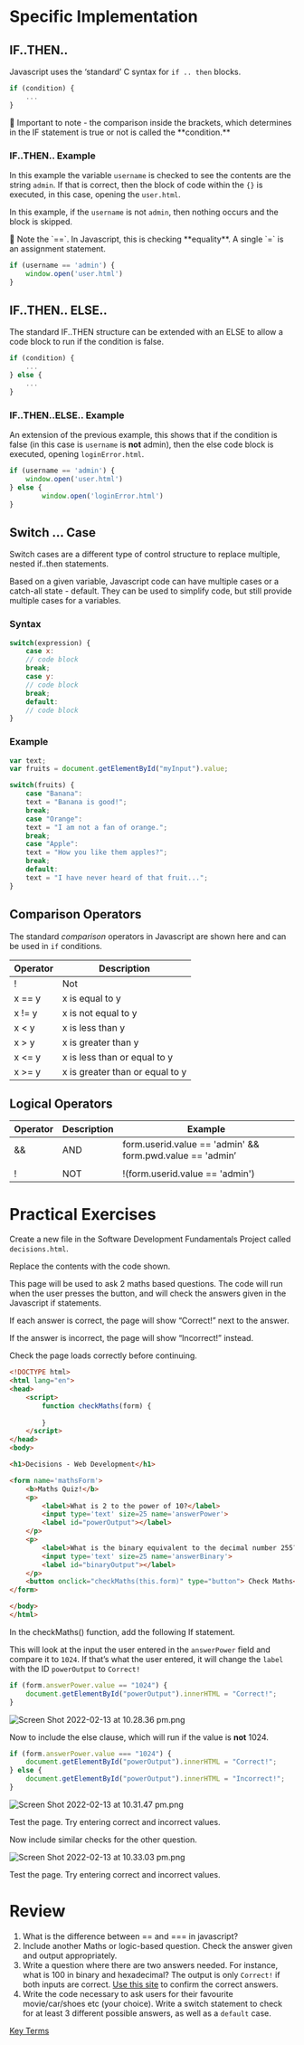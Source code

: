 # Specific Implementation

## IF..THEN..

Javascript uses the ‘standard’ C syntax for `if .. then` blocks. 

```jsx
if (condition) {
    ...
}
```

<aside>
💁 Important to note - the comparison inside the brackets, which determines in the IF statement is true or not is called the **condition.**

</aside>

### IF..THEN.. Example

In this example the variable `username` is checked to see the contents are the string `admin`. If that is correct, then the block of code within the `{}` is executed, in this case, opening the `user.html`.

In this example, if the `username` is not `admin`, then nothing occurs and the block is skipped.

<aside>
💁 Note the `==`. In Javascript, this is checking **equality**. A single `=` is an assignment statement.

</aside>

```jsx
if (username == 'admin') {
    window.open('user.html')
}
```

## IF..THEN.. ELSE..

The standard IF..THEN structure can be extended with an ELSE to allow a code block to run if the condition is false.

```jsx
if (condition) {
    ...
} else {
    ...
}
```

### IF..THEN..ELSE.. Example

An extension of the previous example, this shows that if the condition is false (in this case is `username` is **not** admin), then the else code block is executed, opening `loginError.html`.

```jsx
if (username == 'admin') {
    window.open('user.html')
} else {
        window.open('loginError.html')
}
```

## Switch ... Case

Switch cases are a different type of control structure to replace multiple, nested if..then statements. 

Based on a given variable, Javascript code can have multiple cases or a catch-all state - default. They can be used to simplify code, but still provide multiple cases for a variables.

### Syntax

```jsx
switch(expression) {
    case x:
    // code block
    break;
    case y:
    // code block
    break;
    default:
    // code block
}
```

### Example

```jsx
var text;
var fruits = document.getElementById("myInput").value;

switch(fruits) {
    case "Banana":
    text = "Banana is good!";
    break;
    case "Orange":
    text = "I am not a fan of orange.";
    break;
    case "Apple":
    text = "How you like them apples?";
    break;
    default:
    text = "I have never heard of that fruit...";
}
```

## **Comparison Operators**

The standard *comparison* operators in Javascript are shown here and can be used in `if` conditions.

| Operator | Description |
| --- | --- |
| ! | Not |
| x == y | x is equal to y |
| x != y | x is not equal to y |
| x < y | x is less than y |
| x > y | x is greater than y |
| x <= y | x is less than or equal to y |
| x >= y | x is greater than or equal to y |

## Logical Operators

| Operator | Description | Example |
| --- | --- | --- |
| && | AND  | form.userid.value == 'admin' && form.pwd.value == 'admin’ |
| || | OR | form.answer.value == "11111111” || form.answer.value == "FF” |
| ! | NOT | !(form.userid.value == 'admin') |

# Practical Exercises

Create a new file in the Software Development Fundamentals Project called `decisions.html`.

Replace the contents with the code shown.

This page will be used to ask 2 maths based questions. The code will run when the user presses the button, and will check the answers given in the Javascript if statements.

If each answer is correct, the page will show “Correct!” next to the answer.

If the answer is incorrect, the page will show “Incorrect!” instead.

Check the page loads correctly before continuing.

```html
<!DOCTYPE html>
<html lang="en">
<head>
    <script>
        function checkMaths(form) {
            
        }
    </script>
</head>
<body>

<h1>Decisions - Web Development</h1>

<form name='mathsForm'>
    <b>Maths Quiz!</b>
    <p>
        <label>What is 2 to the power of 10?</label>
        <input type='text' size=25 name='answerPower'>
        <label id="powerOutput"></label>
    </p>
    <p>
        <label>What is the binary equivalent to the decimal number 255?</label>
        <input type='text' size=25 name='answerBinary'>
        <label id="binaryOutput"></label>
    </p>
    <button onclick="checkMaths(this.form)" type="button"> Check Maths</button>
</form>

</body>
</html>
```

In the checkMaths() function, add the following If statement.

This will look at the input the user entered in the `answerPower` field and compare it to `1024`. If that’s what the user entered, it will change the `label` with the ID `powerOutput` to `Correct!`

```jsx
if (form.answerPower.value == "1024") {
    document.getElementById("powerOutput").innerHTML = "Correct!";
}
```

![Screen Shot 2022-02-13 at 10.28.36 pm.png](Notionimp/images/Screen_Shot_2022-02-13_at_10.28.36_pm.png)

Now to include the else clause, which will run if the value is **not** 1024.

```jsx
if (form.answerPower.value === "1024") {
    document.getElementById("powerOutput").innerHTML = "Correct!";
} else {
    document.getElementById("powerOutput").innerHTML = "Incorrect!";
}
```

![Screen Shot 2022-02-13 at 10.31.47 pm.png](Notionimp/images/Screen_Shot_2022-02-13_at_10.31.47_pm.png)

Test the page. Try entering correct and incorrect values.

Now include similar checks for the other question.

![Screen Shot 2022-02-13 at 10.33.03 pm.png](Notionimp/images/Screen_Shot_2022-02-13_at_10.33.03_pm.png)

Test the page. Try entering correct and incorrect values.

# Review

1. What is the difference between == and === in javascript?
2. Include another Maths or logic-based question. Check the answer given and output appropriately.
3. Write a question where there are two answers needed. For instance, what is 100 in binary and hexadecimal? The output is only `Correct!` if both inputs are correct. [Use this site](https://www.rapidtables.com/convert/number/decimal-to-hex.html) to confirm the correct answers.
4. Write the code necessary to ask users for their favourite movie/car/shoes etc (your choice). Write a switch statement to check for at least 3 different possible answers, as well as a `default` case.

[Key Terms](Key%20Terms%2037d4ad38f4d9477a9692607e2e95be2d.csv)